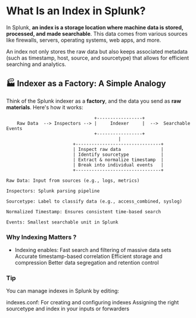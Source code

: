 # What Is an Index in Splunk?

In Splunk, **an index is a storage location where machine data is stored, processed, and made searchable**. This data comes from various sources like firewalls, servers, operating systems, web apps, and more.

An index not only stores the raw data but also keeps associated metadata (such as timestamp, host, source, and sourcetype) that allows for efficient searching and analytics.

## 🏭 Indexer as a Factory: A Simple Analogy

Think of the Splunk indexer as a **factory**, and the data you send as **raw materials**. Here's how it works:

```text
                                 +-----------------+
    Raw Data  --> Inspectors --> |     Indexer     |  -->  Searchable Events
                                 +-----------------+
                                          |
                         +--------------------------------+
                         | Inspect raw data               |
                         | Identify sourcetype            |
                         | Extract & normalize timestamp  |
                         | Break into individual events   |
                         +--------------------------------+

Raw Data: Input from sources (e.g., logs, metrics)

Inspectors: Splunk parsing pipeline

Sourcetype: Label to classify data (e.g., access_combined, syslog)

Normalized Timestamp: Ensures consistent time-based search

Events: Smallest searchable unit in Splunk

```

### Why Indexing Matters ?
- Indexing enables:
   Fast search and filtering of massive data sets
   Accurate timestamp-based correlation
   Efficient storage and compression
   Better data segregation and retention control

### Tip
You can manage indexes in Splunk by editing:

indexes.conf: For creating and configuring indexes
Assigning the right sourcetype and index in your inputs or forwarders
